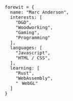 <pre lang="javascript">

forewit = {
  name: "Marc Anderson",
  interests: [
    "D&D",
    "Woodworking",
    "Gaming",
    "Programming"
  ],
  languages: [
    "Javascript",
    "HTML / CSS",
  ],
  learning: [
    "Rust",
    "WebAssembly",
    "<img height="12" width="12" src="https://cdn.jsdelivr.net/npm/simple-icons@v5/icons/javascript.svg" />WebGL"
  ]
}

</pre>

